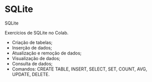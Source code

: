 # SQLite
SQLite

Exercícios de SQLite no Colab. 

- Criação de tabelas;
- Inserção de dados;
- Atualização e remoção de dados;
- Visualização de dados;
- Consulta de dados;
- Comandos: CREATE TABLE, INSERT, SELECT, SET, COUNT, AVG,  UPDATE, DELETE.

